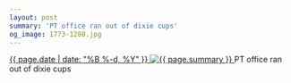 ```yaml
---
layout: post
summary: 'PT office ran out of dixie cups'
og_image: 1773-1280.jpg
---
```


<p>
 <time>
  <a href="/1773">
   {{ page.date | date: "%B %-d, %Y" }}
  </a>
 </time>
 <a href="/1773">
  <img alt="{{ page.summary }}" data-taken="5/25/2023" sizes="(min-width: 700px) 50vw, calc(100vw - 2rem)" src="{{ site.assets_url }}/1773-640.jpg" srcset="{{ site.assets_url }}/1773-320.jpg 320w, {{ site.assets_url }}/1773-640.jpg 640w, {{ site.assets_url }}/1773-960.jpg 960w, {{ site.assets_url }}/1773-1280.jpg 1280w"/>
 </a>
 <span>
  PT office ran out of dixie cups
 </span>
</p>
